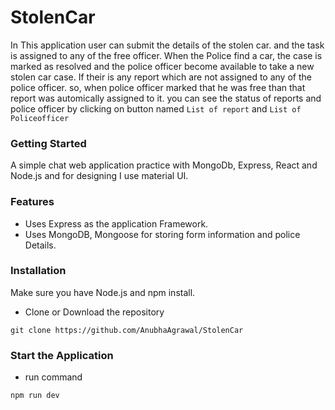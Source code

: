 # StolenCar
In This application user can submit the details of the stolen car. and the task is assigned to any of the free officer. When the Police find a car, the case is marked as resolved and the police officer become available to take a new stolen car case.
If their is any report which are not assigned to any of the police officer. so, when police officer marked that he was free than that report was automically assigned to it. you can see the status of reports and police officer by clicking on button named ```List of report``` and ```List of Policeofficer```

### Getting Started
A simple chat web application practice with MongoDb, Express, React  and Node.js and for designing I use material UI.

### Features

* Uses Express as the application Framework.
* Uses MongoDB, Mongoose for storing form information and police Details.

 
### Installation
Make sure you have Node.js and npm install.
* Clone or Download the repository

```
git clone https://github.com/AnubhaAgrawal/StolenCar
```

### Start the Application
* run command
```
npm run dev
```
